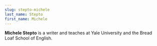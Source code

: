 ```yaml
---
slug: stepto-michele
last_name: Stepto
first_name: Michele
---
```

**Michele Stepto** is a writer and teaches at Yale University and the Bread Loaf School of English.